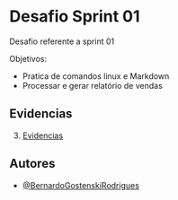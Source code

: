 # Desafio Sprint 01

Desafio referente a sprint 01

Objetivos:
- Pratica de comandos linux e Markdown
- Processar e gerar relatório de vendas


## Evidencias
3. [Evidencias](sprint01/evidencias/README.md)

## Autores

- [@BernardoGostenskiRodrigues](https://github.com/RodriguesBernardo)

